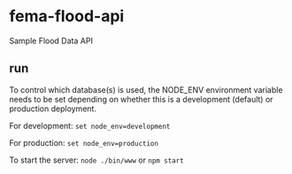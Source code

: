 # fema-flood-api
Sample Flood Data API

## run
To control which database(s) is used, the NODE_ENV environment variable needs to be set depending on whether this is a development (default) or production deployment.

For development: ```set node_env=development```

For production: ```set node_env=production```

To start the server: ```node ./bin/www``` or ```npm start```

